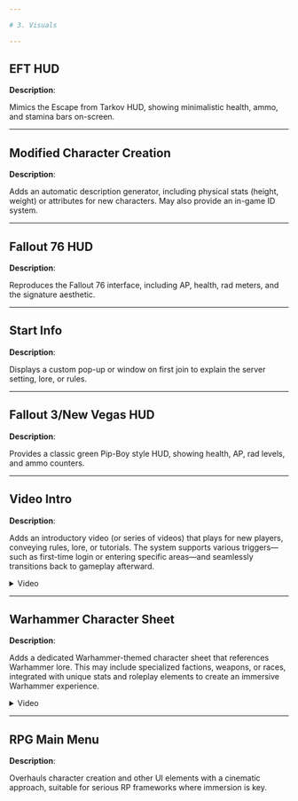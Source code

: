 ```yaml
---

# 3. Visuals

---
```


## EFT HUD
**Description**: 

Mimics the Escape from Tarkov HUD, showing minimalistic health, ammo, and stamina bars on-screen.

---

## Modified Character Creation
**Description**: 

Adds an automatic description generator, including physical stats (height, weight) or attributes for new characters. May also provide an in-game ID system.

---

## Fallout 76 HUD
**Description**: 

Reproduces the Fallout 76 interface, including AP, health, rad meters, and the signature aesthetic.

---

## Start Info
**Description**: 

Displays a custom pop-up or window on first join to explain the server setting, lore, or rules.

---

## Fallout 3/New Vegas HUD
**Description**: 

Provides a classic green Pip-Boy style HUD, showing health, AP, rad levels, and ammo counters.

---

## Video Intro
**Description**: 

Adds an introductory video (or series of videos) that plays for new players, conveying rules, lore, or tutorials. The system supports various triggers—such as first-time login or entering specific areas—and seamlessly transitions back to gameplay afterward.

<details>
  <summary>Video</summary>
  <video width="560" height="315" controls>
    <source src="https://bleonheart.github.io/assets/videos/VideoIntro.mp4" type="video/mp4">
  </video>
</details>

---

## Warhammer Character Sheet
**Description**: 

Adds a dedicated Warhammer-themed character sheet that references Warhammer lore. This may include specialized factions, weapons, or races, integrated with unique stats and roleplay elements to create an immersive Warhammer experience.

<details>
  <summary>Video</summary>
  <video width="560" height="315" controls>
    <source src="https://bleonheart.github.io/assets/videos/Warhammer%20CharSheet.mp4" type="video/mp4">
  </video>
</details>

---

## RPG Main Menu
**Description**: 

Overhauls character creation and other UI elements with a cinematic approach, suitable for serious RP frameworks where immersion is key.